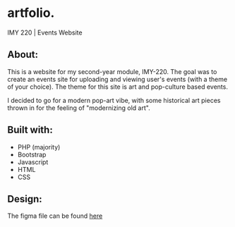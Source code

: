 # artfolio.
IMY 220 | Events Website
## About:
This is a website for my second-year module, IMY-220. The goal was to create an events site for uploading and viewing user's events (with a theme of your choice). The theme for this site is art and pop-culture based events. 

I decided to go for a modern pop-art vibe, with some historical art pieces thrown in for the feeling of "modernizing old art".

## Built with:
* PHP (majority)
* Bootstrap
* Javascript
* HTML
* CSS

## Design:
The figma file can be found [here](https://www.figma.com/file/1SBDWTFeEkoRS0gfMbMbp4/IMY-220-Events-Website?node-id=0%3A1)
